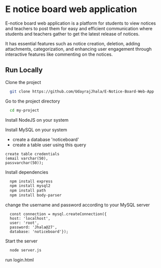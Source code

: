 
# E notice board web application

E-notice board web application is a platform for students to view notices and teachers to post them for easy and efficient communication where students and teachers gather to get the latest release of notices. 

It has essential features such as notice creation, deletion, adding attachments, categorization, and enhancing user engagement through interactive features like commenting on the notices.





## Run Locally

Clone the project

```bash
  git clone https://github.com/UdayrajJhala/E-Notice-Board-Web-App
```

Go to the project directory

```bash
  cd my-project
```

Install NodeJS on your system

Install MySQL on your system

- create a database 'noticeboard'
- create a table user using this query 
```
create table credentials
(email varchar(50),
passvarchar(50));
```
Install dependencies

```bash
  npm install express
  npm install mysql2
  npm install path
  npm install body-parser
```
change the username and password according to your MySQL server
```
  const connection = mysql.createConnection({
  host: 'localhost',
  user: 'root',
  password: 'Jhala@27',
  database: 'noticeboard'});
```

Start the server

```bash
  node server.js
```

run login.html

